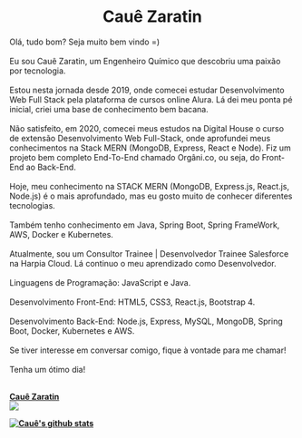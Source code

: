 <h1 align="center">Cauê Zaratin</h1>
<p>
 Olá, tudo bom? Seja muito bem vindo =)
<br/><br/>  
Eu sou Cauê Zaratin, um Engenheiro Químico que descobriu uma paixão por tecnologia.
<br/><br/>
Estou nesta jornada desde 2019, onde comecei estudar Desenvolvimento Web Full Stack pela plataforma de cursos online Alura. Lá dei meu ponta pé inicial, criei uma base de conhecimento bem bacana.
<br/><br/>
Não satisfeito, em 2020, comecei meus estudos na Digital House o curso de extensão Desenvolvimento Web Full-Stack, onde aprofundei meus conhecimentos na Stack MERN (MongoDB, Express, React e Node). Fiz um projeto bem completo End-To-End chamado Orgâni.co, ou seja, do Front-End ao Back-End.
<br/><br/>
Hoje, meu conhecimento na STACK MERN (MongoDB, Express.js, React.js, Node.js) é o mais aprofundado, mas eu gosto muito de conhecer diferentes tecnologias.
<br/><br/>
Também tenho conhecimento em Java, Spring Boot, Spring FrameWork, AWS, Docker e Kubernetes.
<br/><br/>
Atualmente, sou um Consultor Trainee | Desenvolvedor Trainee Salesforce na Harpia Cloud. Lá continuo o meu aprendizado como Desenvolvedor.
<br/><br/>
Linguagens de Programação: JavaScript e Java.
<br/><br/>
Desenvolvimento Front-End: HTML5, CSS3, React.js, Bootstrap 4.
<br/><br/>
Desenvolvimento Back-End: Node.js, Express, MySQL, MongoDB, Spring Boot, Docker, Kubernetes e AWS.
<br/><br/>
Se tiver interesse em conversar comigo, fique à vontade para me chamar!
<br/><br/>
Tenha um ótimo dia! <br/>  
  <strong><br/>
</p>
<p>
  <div class="LI-profile-badge"  data-version="v1" data-size="medium" data-locale="pt_BR" data-type="vertical" data-theme="dark" data-vanity="cauezaratin"><a class="LI-simple-link" href='https://br.linkedin.com/in/cauezaratin?trk=profile-badge'>Cauê Zaratin</a></div>
<a href="mailto:caue.lasagno.zaratin@gmail.com"><img src="https://img.shields.io/badge/-caue.lasagno.zaratin@gmail.com-c14438?style=flat-square&logo=Gmail&logoColor=white&link=mailto:caue.lasagno.zaratin@gmail.com" /></a>
</p>

[![Cauê's github stats](https://github-readme-stats.vercel.app/api?username=cauelz)](https://github.com/cauelz/github-readme-stats)
